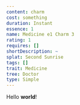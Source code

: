 ```yaml
---
content: charm
cost: something
duration: Instant
essence: 1
name: Medicine e1 Charm 3
rating: 1
requires: []
shortDescription: ~
splat: Second Sunrise
tags: []
trait: Medicine
tree: Doctor
type: Simple
---
```


Hello **world**!
